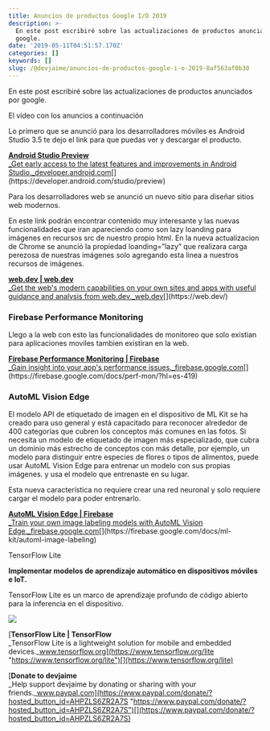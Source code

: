 ```yaml
---
title: Anuncios de productos Google I/O 2019
description: >-
  En este post escribiré sobre las actualizaciones de productos anunciados por
  google.
date: '2019-05-11T04:51:57.170Z'
categories: []
keywords: []
slug: /@devjaime/anuncios-de-productos-google-i-o-2019-8af563af0b30
---
```


En este post escribiré sobre las actualizaciones de productos anunciados por google.

El vídeo con los anuncios a continuación

Lo primero que se anunció para los desarrolladores móviles es Android Studio 3.5 te dejo el link para que puedas ver y descargar el producto.

[**Android Studio Preview**  
_Get early access to the latest features and improvements in Android Studio._developer.android.com](https://developer.android.com/studio/preview "https://developer.android.com/studio/preview")[](https://developer.android.com/studio/preview)

Para los desarrolladores web se anunció un nuevo sitio para diseñar sitios web modernos.

En este link podrán encontrar contenido muy interesante y las nuevas funcionalidades que iran apareciendo como son lazy loanding para imágenes en recursos src de nuestro propio html. En la nueva actualizacion de Chrome se anunció la propiedad loanding=”lazy” que realizara carga perezosa de nuestras imágenes solo agregando esta linea a nuestros recursos de imágenes.

[**web.dev | web.dev**  
_Get the web&#39;s modern capabilities on your own sites and apps with useful guidance and analysis from web.dev._web.dev](https://web.dev/ "https://web.dev/")[](https://web.dev/)

### Firebase Performance Monitoring

Llego a la web con esto las funcionalidades de monitoreo que solo existian para aplicaciones moviles tambien existiran en la web.

[**Firebase Performance Monitoring | Firebase**  
_Gain insight into your app's performance issues._firebase.google.com](https://firebase.google.com/docs/perf-mon/?hl=es-419 "https://firebase.google.com/docs/perf-mon/?hl=es-419")[](https://firebase.google.com/docs/perf-mon/?hl=es-419)

### AutoML Vision Edge

El modelo API de etiquetado de imagen en el dispositivo de ML Kit se ha creado para uso general y está capacitado para reconocer alrededor de 400 categorías que cubren los conceptos más comunes en las fotos. Si necesita un modelo de etiquetado de imagen más especializado, que cubra un dominio más estrecho de conceptos con más detalle, por ejemplo, un modelo para distinguir entre especies de flores o tipos de alimentos, puede usar AutoML Vision Edge para entrenar un modelo con sus propias imágenes. y usa el modelo que entrenaste en su lugar.

Esta nueva característica no requiere crear una red neuronal y solo requiere cargar el modelo para poder entrenarlo.

[**AutoML Vision Edge | Firebase**  
_Train your own image labeling models with AutoML Vision Edge._firebase.google.com](https://firebase.google.com/docs/ml-kit/automl-image-labeling "https://firebase.google.com/docs/ml-kit/automl-image-labeling")[](https://firebase.google.com/docs/ml-kit/automl-image-labeling)

TensorFlow Lite

**Implementar modelos de aprendizaje automático en dispositivos móviles e IoT.**

TensorFlow Lite es un marco de aprendizaje profundo de código abierto para la inferencia en el dispositivo.

![](/Users/devjaime/Documents/blog/posts/md_1651648785637/img/1__lI7VaHKDpLPHARj__4nqOLg.png)

[**TensorFlow Lite | TensorFlow**  
_TensorFlow Lite is a lightweight solution for mobile and embedded devices._www.tensorflow.org](https://www.tensorflow.org/lite "https://www.tensorflow.org/lite")[](https://www.tensorflow.org/lite)

[**Donate to devjaime**  
_Help support devjaime by donating or sharing with your friends._www.paypal.com](https://www.paypal.com/donate/?hosted_button_id=AHPZLS6ZR2A7S "https://www.paypal.com/donate/?hosted_button_id=AHPZLS6ZR2A7S")[](https://www.paypal.com/donate/?hosted_button_id=AHPZLS6ZR2A7S)